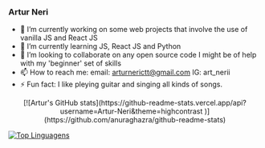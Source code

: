 ### Artur Neri

- 🔭 I’m currently working on some web projects that involve the use of vanilla JS and React JS
- 🌱 I’m currently learning JS, React JS and Python
- 👯 I’m looking to collaborate on any open source code I might be of help with my 'beginner' set of skills
- 📫 How to reach me: 
  email: arturnerictt@gmail.com
  IG: art_nerii
- ⚡ Fun fact: I like pleying guitar and singing all kinds of songs.
<p align="center">
  [![Artur's GitHub stats](https://github-readme-stats.vercel.app/api?username=Artur-Neri&theme=highcontrast )](https://github.com/anuraghazra/github-readme-stats)
</p>

[![Top Linguagens](https://github-readme-stats.vercel.app/api/top-langs/?username=Artur-Neri&layout=compact)](https://github.com/anuraghazra/github-readme-stats)
